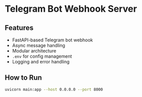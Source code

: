 # Telegram Bot Webhook Server

## Features
- FastAPI-based Telegram bot webhook
- Async message handling
- Modular architecture
- `.env` for config management
- Logging and error handling

## How to Run

```bash
uvicorn main:app --host 0.0.0.0 --port 8000
